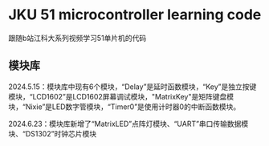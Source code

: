 # JKU 51 microcontroller learning code
跟随b站江科大系列视频学习51单片机的代码

## 模块库
2024.5.15：模块库中现有6个模块，“Delay”是延时函数模块，“Key”是独立按键模块，“LCD1602”是LCD1602屏幕调试模块，"MatrixKey"是矩阵键盘模块，“Nixie”是LED数字管模块，“Timer0”是使用计时器0的中断函数模块。

2024.6.23：模块库新增了“MatrixLED”点阵灯模块、“UART”串口传输数据模块、“DS1302”时钟芯片模块

